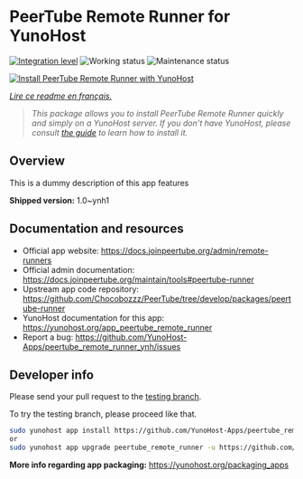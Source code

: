 <!--
N.B.: This README was automatically generated by https://github.com/YunoHost/apps/tree/master/tools/README-generator
It shall NOT be edited by hand.
-->

# PeerTube Remote Runner for YunoHost

[![Integration level](https://dash.yunohost.org/integration/peertube_remote_runner.svg)](https://dash.yunohost.org/appci/app/peertube_remote_runner) ![Working status](https://ci-apps.yunohost.org/ci/badges/peertube_remote_runner.status.svg) ![Maintenance status](https://ci-apps.yunohost.org/ci/badges/peertube_remote_runner.maintain.svg)

[![Install PeerTube Remote Runner with YunoHost](https://install-app.yunohost.org/install-with-yunohost.svg)](https://install-app.yunohost.org/?app=peertube_remote_runner)

*[Lire ce readme en français.](./README_fr.md)*

> *This package allows you to install PeerTube Remote Runner quickly and simply on a YunoHost server.
If you don't have YunoHost, please consult [the guide](https://yunohost.org/#/install) to learn how to install it.*

## Overview

This is a dummy description of this app features


**Shipped version:** 1.0~ynh1
## Documentation and resources

* Official app website: <https://docs.joinpeertube.org/admin/remote-runners>
* Official admin documentation: <https://docs.joinpeertube.org/maintain/tools#peertube-runner>
* Upstream app code repository: <https://github.com/Chocobozzz/PeerTube/tree/develop/packages/peertube-runner>
* YunoHost documentation for this app: <https://yunohost.org/app_peertube_remote_runner>
* Report a bug: <https://github.com/YunoHost-Apps/peertube_remote_runner_ynh/issues>

## Developer info

Please send your pull request to the [testing branch](https://github.com/YunoHost-Apps/peertube_remote_runner_ynh/tree/testing).

To try the testing branch, please proceed like that.

``` bash
sudo yunohost app install https://github.com/YunoHost-Apps/peertube_remote_runner_ynh/tree/testing --debug
or
sudo yunohost app upgrade peertube_remote_runner -u https://github.com/YunoHost-Apps/peertube_remote_runner_ynh/tree/testing --debug
```

**More info regarding app packaging:** <https://yunohost.org/packaging_apps>
